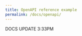```yaml
---
title: OpenAPI reference example
permalink: /docs/openapi/
---
```


DOCS UPDATE 3:33PM


<!-- <div class="intrinsic-container">

	<iframe src="/sample-dev-portal/dist/"></iframe>

</div> -->
<div id="swagger-ui" class="intrinsic-container"></div>
<!-- <script src="https://unpkg.com/swagger-ui-dist@4.5.0/swagger-ui-bundle.js" crossorigin></script> -->
<script src="https://unpkg.com/swagger-ui-dist@5.10.0/swagger-ui-bundle.js" crossorigin></script>
<script>
  window.onload = () => {
    window.ui = SwaggerUIBundle({
      url: '/sample-dev-portal/openapi2.json',
      dom_id: '#swagger-ui',
    });
  };
</script>